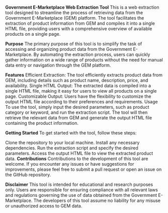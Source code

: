 
**Government E-Marketplace Web Extraction Tool**
This is a web extraction tool designed to streamline the process of retrieving data from the Government E-Marketplace (GEM) platform. The tool facilitates the extraction of product information from GEM and compiles it into a single HTML file, providing users with a comprehensive overview of available products on a single page.

**Purpose**
The primary purpose of this tool is to simplify the task of accessing and organizing product data from the Government E-Marketplace. By automating the extraction process, users can quickly gather information on a wide range of products without the need for manual data entry or navigation through the GEM platform.

**Features**
Efficient Extraction: The tool efficiently extracts product data from GEM, including details such as product name, description, price, and availability.
Single HTML Output: The extracted data is compiled into a single HTML file, making it easy for users to view all products on a single page.
Customizable Output: Users have the flexibility to customize the output HTML file according to their preferences and requirements.
Usage
To use the tool, simply input the desired parameters, such as product category or keyword, and run the extraction script. The tool will then retrieve the relevant data from GEM and generate the output HTML file containing the product information.

**Getting Started**
To get started with the tool, follow these steps:

Clone the repository to your local machine.
Install any necessary dependencies.
Run the extraction script and specify the desired parameters.
Access the output HTML file to view the extracted product data.
**Contributions**
Contributions to the development of this tool are welcome. If you encounter any issues or have suggestions for improvements, please feel free to submit a pull request or open an issue on the GitHub repository.

**Disclaimer**
This tool is intended for educational and research purposes only. Users are responsible for ensuring compliance with all relevant laws and regulations governing the use of data obtained from the Government E-Marketplace. The developers of this tool assume no liability for any misuse or unauthorized access to GEM data.


